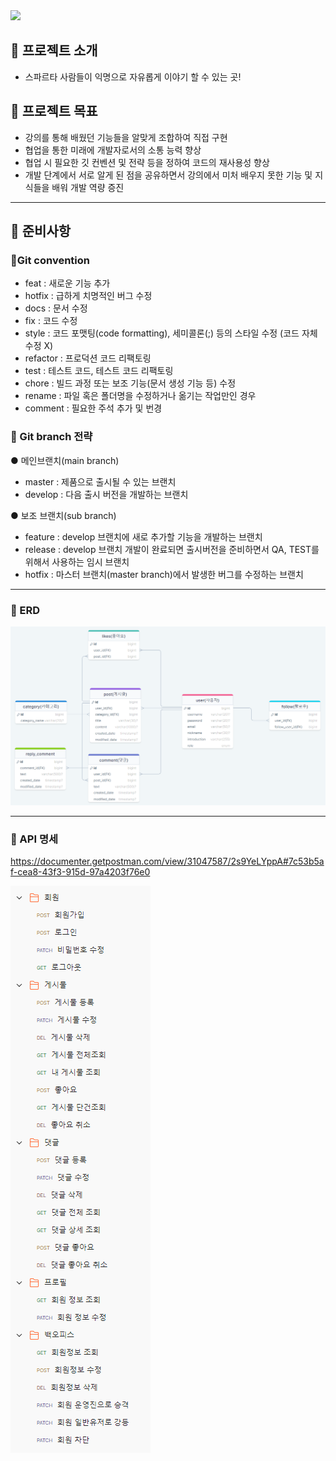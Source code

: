 <img src ="https://capsule-render.vercel.app/api?type=soft&color=b6e47e&height=150&text=SPARTA BLIND&fontSize=70&fontColor=76bc1e&animation=fadeIn" />

## 🎄 프로젝트 소개

- 스파르타 사람들이 익명으로 자유롭게 이야기 할 수 있는 곳!

## 🎄 프로젝트 목표

- 강의를 통해 배웠던 기능들을 알맞게 조합하여 직접 구현
- 협업을 통한 미래에 개발자로서의 소통 능력 향상
- 협업 시 필요한 깃 컨벤션 및 전략 등을 정하여 코드의 재사용성 향상
- 개발 단계에서 서로 알게 된 점을 공유하면서 강의에서 미처 배우지 못한 기능 및 지식들을 배워 개발 역량 증진

---
## 🎄 준비사항
### 🎄Git convention
- feat : 새로운 기능 추가
- hotfix : 급하게 치명적인 버그 수정
- docs : 문서 수정
- fix : 코드 수정
- style : 코드 포맷팅(code formatting), 세미콜론(;) 등의 스타일 수정 (코드 자체 수정 X)
- refactor : 프로덕션 코드 리팩토링
- test : 테스트 코드, 테스트 코드 리팩토링
- chore : 빌드 과정 또는 보조 기능(문서 생성 기능 등) 수정
- rename : 파일 혹은 폴더명을 수정하거나 옮기는 작업만인 경우
- comment : 필요한 주석 추가 및 번경

### 🎄 Git branch 전략
● 메인브랜치(main branch)
- master : 제품으로 출시될 수 있는 브랜치
- develop : 다음 출시 버전을 개발하는 브랜치

● 보조 브랜치(sub branch)
- feature : develop 브랜치에 새로 추가할 기능을 개발하는 브랜치
- release : develop 브랜치 개발이 완료되면 출시버전을 준비하면서 QA, TEST를 위해서 사용하는 임시 브랜치
- hotfix : 마스터 브랜치(master branch)에서 발생한 버그를 수정하는 브랜치
---

### 🎄 ERD
![img.png](img.png)

---
### 🎄 API 명세
https://documenter.getpostman.com/view/31047587/2s9YeLYppA#7c53b5af-cea8-43f3-915d-97a4203f76e0

![img_1.png](img_1.png)

